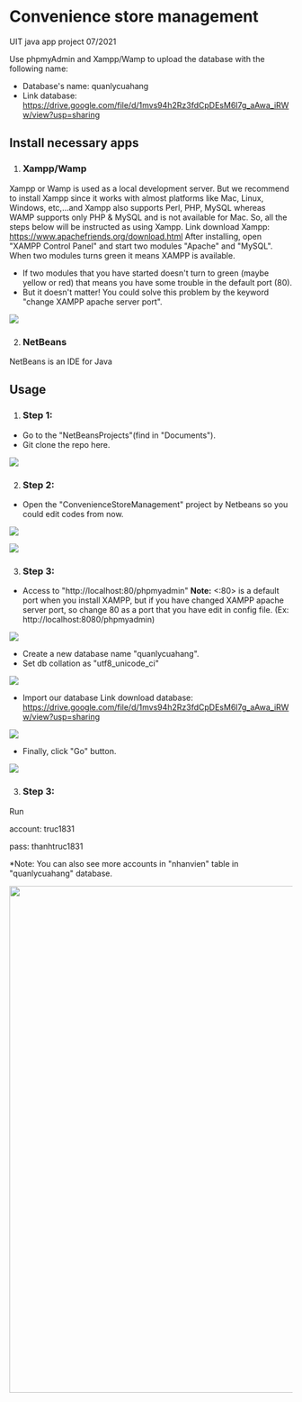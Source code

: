 # Convenience store management
UIT java app project 07/2021

Use phpmyAdmin and Xampp/Wamp to upload the database with the following name:
- Database's name: quanlycuahang
- Link database: https://drive.google.com/file/d/1mvs94h2Rz3fdCpDEsM6l7g_aAwa_iRWw/view?usp=sharing

## Install necessary apps

1. ### Xampp/Wamp
Xampp or Wamp is used as a local development server. But we recommend to install Xampp since it works with almost platforms like Mac, Linux, Windows, etc,...and Xampp also supports Perl, PHP, MySQL whereas WAMP supports only PHP & MySQL and is not available for Mac.
So, all the steps below will be instructed as using Xampp.
Link download Xampp: https://www.apachefriends.org/download.html
After installing, open "XAMPP Control Panel" and start two modules "Apache" and "MySQL". When two modules turns green it means XAMPP is available.
* If two modules that you have started doesn't turn to green (maybe yellow or red) that means you have some trouble in the default port (80).
* But it doesn't matter! You could solve this problem by the keyword "change XAMPP apache server port".

![](https://imgur.com/ylj93Zm.png)

2. ### NetBeans
NetBeans is an IDE for Java

## Usage

1. ### Step 1:
* Go to the "NetBeansProjects"(find in "Documents").
* Git clone the repo here.

![](https://imgur.com/a76qruS.png)

2. ### Step 2:
* Open the "ConvenienceStoreManagement" project by Netbeans so you could edit codes from now.

![](https://imgur.com/FLzFhdC.png)

![](https://imgur.com/zqRLt2e.png)

3. ### Step 3:
* Access to "http://localhost:80/phpmyadmin"
**Note:** <:80> is a default port when you install XAMPP, but if you have changed XAMPP apache server port, so change 80 as a port that you have edit in config file. 
(Ex: http://localhost:8080/phpmyadmin)

![](https://imgur.com/pXGpgNf.png)

* Create a new database name "quanlycuahang".
* Set db collation as "utf8_unicode_ci"

![](https://imgur.com/HRRzpbW.png)

* Import our database
Link download database: https://drive.google.com/file/d/1mvs94h2Rz3fdCpDEsM6l7g_aAwa_iRWw/view?usp=sharing

![](https://imgur.com/whROZQj.png)

* Finally, click "Go" button.

![](https://imgur.com/neELPK6.png)

3. ### Step 3:
Run

account: truc1831

pass: thanhtruc1831

*Note: You can also see more accounts in "nhanvien" table in "quanlycuahang" database.

<img src="https://media.giphy.com/media/v3R7TwfjRIjRu3Bk8C/giphy.gif" width="900">
